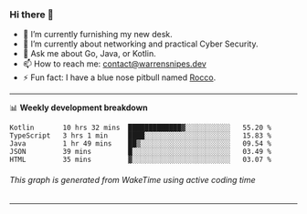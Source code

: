### Hi there 👋

- 🔭 I’m currently furnishing my new desk.
- 🌱 I’m currently about networking and practical Cyber Security.
- 💬 Ask me about Go, Java, or Kotlin.
- 📫 How to reach me: contact@warrensnipes.dev
- ⚡ Fun fact: I have a blue nose pitbull named [Rocco](https://i.imgur.com/iLsSCKu.jpg).

-------

📊 **Weekly development breakdown**
<!--START_SECTION:waka-->
```text
Kotlin       10 hrs 32 mins  █████████████▓░░░░░░░░░░░   55.20 % 
TypeScript   3 hrs 1 min     ████░░░░░░░░░░░░░░░░░░░░░   15.83 % 
Java         1 hr 49 mins    ██▒░░░░░░░░░░░░░░░░░░░░░░   09.54 % 
JSON         39 mins         █░░░░░░░░░░░░░░░░░░░░░░░░   03.49 % 
HTML         35 mins         ▓░░░░░░░░░░░░░░░░░░░░░░░░   03.07 % 
```
<!--END_SECTION:waka-->
###### *This graph is generated from WakeTime using active coding time*
-------
